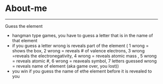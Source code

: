 # About-me
---
Guess the element
-  hangman type games, you have to guess a letter that is in the name of that element
- if you guess a letter wrong is reveals part of the element ( 1 wrong = shows the box, 2 wrong = reveals # of valence electrons, 
  3 wrong =reveals the electronegativity,  4 wrong =  reveals atomic mass , 5 wrong = reveals atomic #, 6 wrong = reaveals symbol, 
  7 letters guessed wrong = reveals name of element (aka game over, you lost))
- you win if you guess the name of ethe element before it is revealed to you


